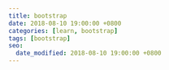 ```yaml
---
title: bootstrap
date: 2018-08-10 19:00:00 +0800
categories: [learn, bootstrap]
tags: [bootstrap]
seo:
  date_modified: 2018-08-10 19:00:00 +0800
---
```



